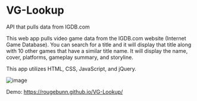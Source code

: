 # VG-Lookup
API that pulls data from IGDB.com

This web app pulls video game data from the IGDB.com website (Internet Game Database).
You can search for a title and it will display that title along with 10 other games that have a similar title name.
It will display the name, cover, platforms, gameplay summary, and storyline.

This app utilizes HTML, CSS, JavaScript, and jQuery.

![image](https://user-images.githubusercontent.com/46135239/53293626-16988c00-379d-11e9-9d0f-212b8deb2fb4.png)

Demo: https://rougebunn.github.io/VG-Lookup/
